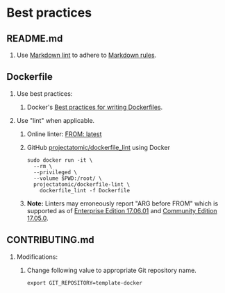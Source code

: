 # Best practices

## README.md

1. Use [Markdown lint] to adhere to [Markdown rules].

## Dockerfile

1. Use best practices:
   1. Docker's [Best practices for writing Dockerfiles].
1. Use "lint" when applicable.

   1. Online linter: [FROM: latest]
   1. GitHub [projectatomic/dockerfile_lint] using Docker

      ```console
      sudo docker run -it \
        --rm \
        --privileged \
        --volume $PWD:/root/ \
        projectatomic/dockerfile-lint \
          dockerfile_lint -f Dockerfile
      ```

   1. **Note:** Linters may erroneously report "ARG before FROM" which is supported as of
      [Enterprise Edition 17.06.01] and [Community Edition 17.05.0].

## CONTRIBUTING.md

1. Modifications:

   1. Change following value to appropriate Git repository name.

      ```markdown
      export GIT_REPOSITORY=template-docker
      ```

[Best practices for writing Dockerfiles]: https://docs.docker.com/develop/develop-images/dockerfile_best-practices/
[Community Edition 17.05.0]: https://docs.docker.com/engine/release-notes/#17050-ce
[Enterprise Edition 17.06.01]: https://docs.docker.com/engine/release-notes/#17061-ee-1
[FROM: latest]: https://www.fromlatest.io
[Markdown lint]: https://dlaa.me/markdownlint/
[Markdown rules]: https://github.com/DavidAnson/markdownlint/blob/master/doc/Rules.md
[projectatomic/dockerfile_lint]: https://github.com/projectatomic/dockerfile_lint
